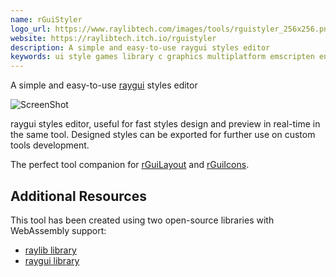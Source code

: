 ```yaml
---
name: rGuiStyler
logo_url: https://www.raylibtech.com/images/tools/rguistyler_256x256.png
website: https://raylibtech.itch.io/rguistyler
description: A simple and easy-to-use raygui styles editor
keywords: ui style games library c graphics multiplatform emscripten enjoy
---
```


A simple and easy-to-use [raygui](https://github.com/raysan5/raygui) styles editor

![ScreenShot](https://www.raylibtech.com/images/tools/rguistyler_shot01.png)

raygui styles editor, useful for fast styles design and preview in real-time in the same tool. Designed styles can be exported for further use on custom tools development.

The perfect tool companion for [rGuiLayout](https://raylibtech.itch.io/rguilayout) and [rGuiIcons](https://raylibtech.itch.io/rguiicons).

## Additional Resources

This tool has been created using two open-source libraries with WebAssembly support:

- [raylib library](https://www.raylib.com)
- [raygui library](https://github.com/raysan5/raygui)
